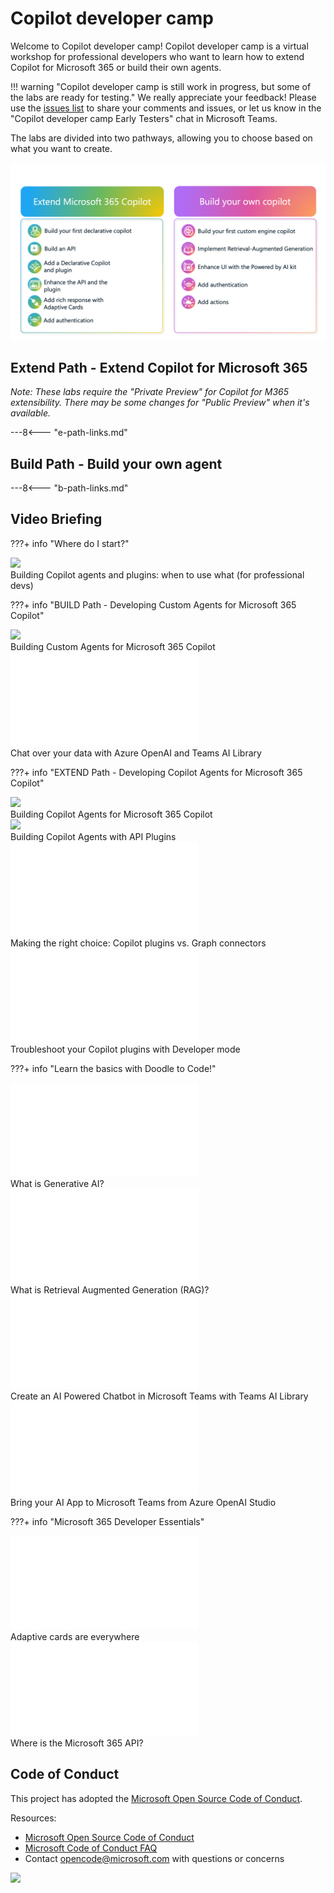 
# Copilot developer camp

Welcome to Copilot developer camp! Copilot developer camp is a virtual workshop for professional developers who want to learn how to extend Copilot for Microsoft 365 or build their own agents.

!!! warning "Copilot developer camp is still work in progress, but some of the labs are ready for testing."
    We really appreciate your feedback! Please use the [issues list](https://github.com/microsoft/copilot-camp/issues) to share your comments and issues, or let us know in the "Copilot developer camp Early Testers" chat in Microsoft Teams.

The labs are divided into two pathways, allowing you to choose based on what you want to create.

![pathways](./assets/images/pathways.png)


## Extend Path - Extend Copilot for Microsoft 365

_Note: These labs require the "Private Preview" for Copilot for M365 extensibility. There may be some changes for "Public Preview" when it's available._

---8<--- "e-path-links.md"

## Build Path - Build your own agent

---8<--- "b-path-links.md"

## Video Briefing

???+ info "Where do I start?"
    <div class="video">
      <img src="/copilot-camp/assets/images/video-coming-soon.png"></img>
      <div>Building Copilot agents and plugins: when to use what (for professional devs)</div>
    </div>


???+ info "BUILD Path - Developing Custom Agents for Microsoft 365 Copilot"
    <div class="tinyVideo">
      <img src="/copilot-camp/assets/images/video-coming-soon.png" style="height:150px;"></img>
      <div>Building Custom Agents for Microsoft 365 Copilot</div>
    </div>
    <div class="tinyVideo">
      <iframe src="//www.youtube.com/embed/VLP32Ci02M0" frameborder="0" allowfullscreen></iframe>
      <div>Chat over your data with Azure OpenAI and Teams AI Library</div>
    </div>


???+ info "EXTEND Path - Developing Copilot Agents for Microsoft 365 Copilot"
    <div class="tinyVideo">
      <img src="/copilot-camp/assets/images/video-coming-soon.png" style="height:150px;"></img>
      <div>Building Copilot Agents for Microsoft 365 Copilot</div>
    </div>
    <div class="tinyVideo">
      <img src="/copilot-camp/assets/images/video-coming-soon.png" style="height:150px;"></img>
      <div>Building Copilot Agents with API Plugins</div>
    </div>
    <div class="tinyVideo">
      <iframe src="//www.youtube.com/embed/hJX25MZJes8" frameborder="0" allowfullscreen></iframe>
      <div>Making the right choice: Copilot plugins vs. Graph connectors</div>
    </div>
    <div class="tinyVideo">
      <iframe src="//www.youtube.com/embed/NwqOX_Wz024" frameborder="0" allowfullscreen></iframe>
      <div>Troubleshoot your Copilot plugins with Developer mode</div>
    </div>


???+ info "Learn the basics with Doodle to Code!"
    <div class="tinyVideo">
      <iframe src="//www.youtube.com/embed/PGI6oxbcYDc" frameborder="0" allowfullscreen></iframe>
      <div>What is Generative AI?</div>
    </div>
    <div class="tinyVideo">
      <iframe src="//www.youtube.com/embed/1k4XGgsqfTM" frameborder="0" allowfullscreen></iframe>
      <div>What is Retrieval Augmented Generation (RAG)?</div>
    </div>
    <div class="tinyVideo">
      <iframe src="//www.youtube.com/embed/1fC8HCVwYpk" frameborder="0" allowfullscreen></iframe>
      <div>Create an AI Powered Chatbot in Microsoft Teams with Teams AI Library</div>
    </div>
    <div class="tinyVideo">
      <iframe src="//www.youtube.com/embed/xAXlFGSH1II" frameborder="0" allowfullscreen></iframe>
      <div>Bring your AI App to Microsoft Teams from Azure OpenAI Studio</div>
    </div>

???+ info "Microsoft 365 Developer Essentials"
    <div class="tinyVideo">
      <iframe src="//www.youtube.com/embed/pYe2NqKhJoM" frameborder="0" allowfullscreen></iframe>
      <div>Adaptive cards are everywhere</div>
    </div>
    <div class="tinyVideo">
      <iframe src="//www.youtube.com/embed/0rSTPGC9iYI" frameborder="0" allowfullscreen></iframe>
      <div>Where is the Microsoft 365 API?</div>
    </div>

    

## Code of Conduct

This project has adopted the [Microsoft Open Source Code of Conduct](https://opensource.microsoft.com/codeofconduct/).

Resources:

- [Microsoft Open Source Code of Conduct](https://opensource.microsoft.com/codeofconduct/)
- [Microsoft Code of Conduct FAQ](https://opensource.microsoft.com/codeofconduct/faq/)
- Contact [opencode@microsoft.com](mailto:opencode@microsoft.com) with questions or concerns

<img src="https://pnptelemetry.azurewebsites.net/copilot-camp/index" />